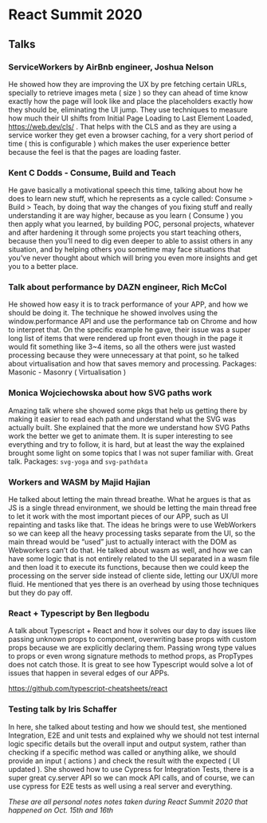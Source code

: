# React Summit 2020

## Talks

### ServiceWorkers by AirBnb engineer, Joshua Nelson
He showed how they are improving the UX by pre fetching certain URLs, specially to retrieve images meta ( size ) so they can ahead of time know exactly how the page will look like and place the placeholders exactly how they should be, eliminating the UI jump. They use techniques to measure how much their UI shifts from Initial Page Loading to Last Element Loaded, https://web.dev/cls/ .  That helps with the CLS and as they are using a service worker they get even a browser caching, for a very short period of time ( this is configurable ) which makes the user experience better because the feel is that the pages are loading faster.

### Kent C Dodds - Consume, Build and Teach 
He gave basically a motivational speech this time, talking about how he does to learn new stuff, which he represents as a cycle called: Consume > Build > Teach, by doing that way the changes of you fixing stuff and really understanding it are way higher, because as you learn ( Consume ) you then apply what you learned, by building POC, personal projects, whatever and after hardening it through some projects you start teaching others, because then you’ll need to dig even deeper to able to assist others in any situation, and by helping others you sometime may face situations that you’ve never thought about which will bring you even more insights and get you to a better place.

### Talk about performance by DAZN engineer, Rich McCol
He showed how easy it is to track performance of your APP, and how we should be doing it. The technique he showed involves using the window.performance API and use the performance tab on Chrome and how to interpret that. On the specific example he gave, their issue was a super long list of items that were rendered up front even though in the page it would fit something like 3~4 items, so all the others were just wasted processing because they were unnecessary at that point, so he talked about virtualisation and how that saves memory and processing.
Packages: Masonic - Masonry ( Virtualisation )

### Monica Wojciechowska about how SVG paths work
Amazing talk where she showed some pkgs that help us getting there by making it easier to read each path and understand what the SVG was actually built. She explained that the more we understand how SVG Paths work the better we get to animate them. It is super interesting to see everything and try to follow, it is hard, but at least the way the explained brought some light on some topics that I was not super familiar with. Great talk.
Packages: `svg-yoga` and `svg-pathdata`

### Workers and WASM by Majid Hajian
He talked about letting the main thread breathe. What he argues is that as JS is a single thread environment, we should be letting the main thread free to let it work with the most important pieces of our APP, such as UI repainting and tasks like that. The ideas he brings were to use WebWorkers so we can keep all the heavy processing tasks separate from the UI, so the main thread would be “used” just to actually interact with the DOM as Webworkers can’t do that. He talked about wasm as well, and how we can have some logic that is not entirely related to the UI separated in a wasm file and then load it to execute its functions, because then we could keep the processing  on the server side instead of cliente side, letting our UX/UI more fluid. He mentioned that yes there is an overhead by using those techniques but they do pay off.

### React + Typescript by Ben Ilegbodu
A talk about Typescript + React and how it solves our day to day issues like passing unknown props to component, overwriting base props with custom props because we are explicitly declaring them. Passing wrong type values to props or even wrong signature methods to method props, as PropTypes does not catch those. It is great to see how Typescript would solve a lot of issues that happen in several edges of our APPs.

https://github.com/typescript-cheatsheets/react

### Testing talk by Iris Schaffer
In here, she talked about testing and how we should test, she mentioned Integration, E2E and unit tests and explained why we should not test internal logic specific details but the overall input and output system, rather than checking if a specific method was called or anything alike, we should provide an input ( actions ) and check the result with the expected ( UI updated ). She showed how to use Cypress for Integration Tests, there is a super great cy.server API so we can mock API calls, and of course, we can use cypress for E2E tests as well using a real server and everything.



*These are all personal notes notes taken during React Summit 2020 that happened on Oct. 15th and 16th*
